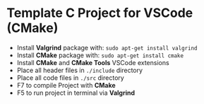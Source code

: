 # Template C Project for VSCode (CMake)

* Install __Valgrind__ package with: `sudo apt-get install valgrind`
* Install __CMake__ package with: `sudo apt-get install cmake`
* Install __CMake__ and __CMake Tools__ VSCode extensions
* Place all header files in `./include` directory
* Place all code files in `./src` directory
* F7 to compile Project with __CMake__
* F5 to run project in terminal via __Valgrind__